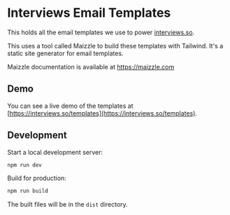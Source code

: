 # Interviews Email Templates

This holds all the email templates we use to power [interviews.so](https://interviews.so).

This uses a tool called Maizzle to build these templates with Tailwind. It's a static site generator for email templates.

Maizzle documentation is available at https://maizzle.com

## Demo

You can see a live demo of the templates at [https://interviews.so/templates](https://interviews.so/templates).

## Development

Start a local development server:

```sh
npm run dev
```

Build for production:

```sh
npm run build
```

The built files will be in the `dist` directory.
